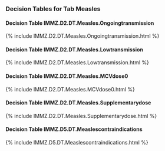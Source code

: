 ### Decision Tables for Tab  Measles
#### Decision Table IMMZ.D2.DT.Measles.Ongoingtransmission
{% include IMMZ.D2.DT.Measles.Ongoingtransmission.html %}
#### Decision Table IMMZ.D2.DT.Measles.Lowtransmission
{% include IMMZ.D2.DT.Measles.Lowtransmission.html %}
#### Decision Table IMMZ.D2.DT.Measles.MCVdose0
{% include IMMZ.D2.DT.Measles.MCVdose0.html %}
#### Decision Table IMMZ.D2.DT.Measles.Supplementarydose
{% include IMMZ.D2.DT.Measles.Supplementarydose.html %}
#### Decision Table IMMZ.D5.DT.Measlescontraindications
{% include IMMZ.D5.DT.Measlescontraindications.html %}

